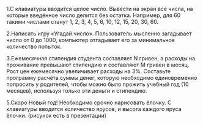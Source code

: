 1.С клавиатуры вводится целое число. Вывести на экран все числа, на которые введённое число делится без остатка. Например, для 60 такими числами станут 1, 2, 3, 4, 5, 6, 10, 12, 15, 20, 30, 60.

2.Написать игру «Угадай число». Пользователь мысленно загадывает число от 0 до 1000, компьютер отгадывает его за минимальное количество попыток.

3.Ежемесячная стипендия студента составляет N гривен, а расходы на проживание превышают стипендию и составляют M гривен в месяц. Рост цен ежемесячно увеличивает расходы на 3%. Составьте программу расчёта суммы денег, которую необходимо единовременно попросить у родителей, чтобы можно было прожить учебный год (10 месяцев), используя только эти деньги и стипендию.

5.Скоро Новый год! Необходимо срочно нарисовать ёлочку. С клавиатуры вводится количество ярусов, и высота каждого яруса ёлочки. (рисунок есть в презентации)
